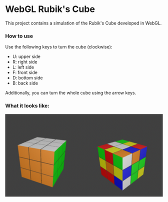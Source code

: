 # WebGL Rubik's Cube
This project contains a simulation of the Rubik's Cube developed in WebGL.

### How to use
Use the following keys to turn the cube (clockwise):
* U: upper side
* R: right side
* L: left side
* F: front side
* D: bottom side
* B: back side

Additionally, you can turn the whole cube using the arrow keys.


### What it looks like:

![Example screenshot](https://raw.githubusercontent.com/Limera1n96/WebGL_RubiksCube/master/pictures/screenshot.png?token=ABTM3EUC7P6DWKQZ4HS4WOC566EQK)
